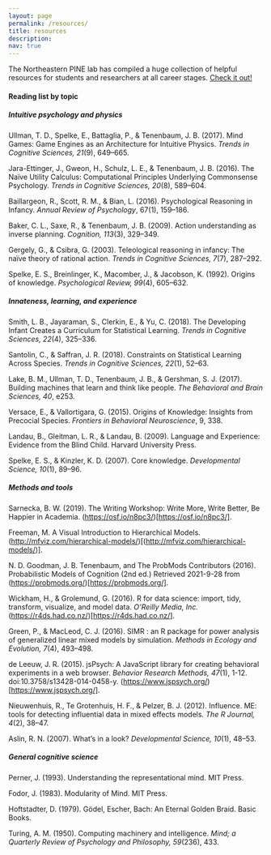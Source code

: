```yaml
---
layout: page
permalink: /resources/
title: resources
description: 
nav: true
---
```


The Northeastern PINE lab has compiled a huge collection of helpful resources for students and researchers at all career stages. [Check it out!](https://www.plasticityinneurodevelopmentlab.com/resourcesforresearchers)

#### Reading list by topic 
##### *Intuitive psychology and physics*

Ullman, T. D., Spelke, E., Battaglia, P., & Tenenbaum, J. B. (2017). Mind Games: Game Engines as an Architecture for Intuitive Physics. *Trends in Cognitive Sciences, 21*(9), 649–665.

Jara-Ettinger, J., Gweon, H., Schulz, L. E., & Tenenbaum, J. B. (2016). The Naïve Utility Calculus: Computational Principles Underlying Commonsense Psychology. *Trends in Cognitive Sciences, 20*(8), 589–604.

Baillargeon, R., Scott, R. M., & Bian, L. (2016). Psychological Reasoning in Infancy. *Annual Review of Psychology*, 67(1), 159–186.

Baker, C. L., Saxe, R., & Tenenbaum, J. B. (2009). Action understanding as inverse planning. *Cognition, 113*(3), 329–349.

Gergely, G., & Csibra, G. (2003). Teleological reasoning in infancy: The naïve theory of rational action. *Trends in Cognitive Sciences, 7*(7), 287–292.

Spelke, E. S., Breinlinger, K., Macomber, J., & Jacobson, K. (1992). Origins of knowledge. *Psychological Review, 99*(4), 605–632.

##### *Innateness, learning, and experience*

Smith, L. B., Jayaraman, S., Clerkin, E., & Yu, C. (2018). The Developing Infant Creates a Curriculum for Statistical Learning. *Trends in Cognitive Sciences, 22*(4), 325–336.

Santolin, C., & Saffran, J. R. (2018). Constraints on Statistical Learning Across Species. *Trends in Cognitive Sciences, 22*(1), 52–63.

Lake, B. M., Ullman, T. D., Tenenbaum, J. B., & Gershman, S. J. (2017). Building machines that learn and think like people. *The Behavioral and Brain Sciences, 40*, e253.

Versace, E., & Vallortigara, G. (2015). Origins of Knowledge: Insights from Precocial Species. *Frontiers in Behavioral Neuroscience*, 9, 338.

Landau, B., Gleitman, L. R., & Landau, B. (2009). Language and Experience: Evidence from the Blind Child. Harvard University Press.

Spelke, E. S., & Kinzler, K. D. (2007). Core knowledge. *Developmental Science, 10*(1), 89–96.

##### *Methods and tools*


Sarnecka, B. W. (2019). The Writing Workshop: Write More, Write Better, Be Happier in Academia. (https://osf.io/n8pc3/)[https://osf.io/n8pc3/].

Freeman, M. A Visual Introduction to Hierarchical Models. (http://mfviz.com/hierarchical-models/)[(http://mfviz.com/hierarchical-models/)].

N. D. Goodman, J. B. Tenenbaum, and The ProbMods Contributors (2016). Probabilistic Models of Cognition (2nd ed.) Retrieved 2021-9-28 from (https://probmods.org/)[https://probmods.org/].

Wickham, H., & Grolemund, G. (2016). R for data science: import, tidy, transform, visualize, and model data. *O'Reilly Media, Inc.* (https://r4ds.had.co.nz/)[https://r4ds.had.co.nz/].

Green, P., & MacLeod, C. J. (2016). SIMR : an R package for power analysis of generalized linear mixed models by simulation. *Methods in Ecology and Evolution, 7*(4), 493–498.

de Leeuw, J. R. (2015). jsPsych: A JavaScript library for creating behavioral experiments in a web browser. *Behavior Research Methods, 47*(1), 1-12. doi:10.3758/s13428-014-0458-y. (https://www.jspsych.org/)[https://www.jspsych.org/].

Nieuwenhuis, R., Te Grotenhuis, H. F., & Pelzer, B. J. (2012). Influence. ME: tools for detecting influential data in mixed effects models. *The R Journal, 4*(2), 38–47.

Aslin, R. N. (2007). What’s in a look? *Developmental Science, 10*(1), 48–53.

##### *General cognitive science*

Perner, J. (1993). Understanding the representational mind. MIT Press.

Fodor, J. (1983). Modularity of Mind. MIT Press.

Hoftstadter, D. (1979). Gödel, Escher, Bach: An Eternal Golden Braid. Basic Books. 

Turing, A. M. (1950). Computing machinery and intelligence. *Mind; a Quarterly Review of Psychology and Philosophy, 59*(236), 433.